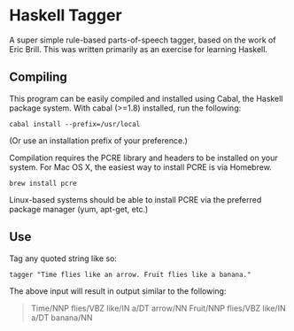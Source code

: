 Haskell Tagger
==============

A super simple rule-based parts-of-speech tagger, based on the work of Eric Brill. This was written primarily as an exercise for learning Haskell.

Compiling
---------

This program can be easily compiled and installed using Cabal, the Haskell package system. With cabal (>=1.8) installed, run the following:

    cabal install --prefix=/usr/local

(Or use an installation prefix of your preference.)

Compilation requires the PCRE library and headers to be installed on your system. For Mac OS X, the easiest way to install PCRE is via Homebrew.

    brew install pcre

Linux-based systems should be able to install PCRE via the preferred package manager (yum, apt-get, etc.)

Use
---

Tag any quoted string like so:

    tagger "Time flies like an arrow. Fruit flies like a banana."

The above input will result in output similar to the following:

> Time/NNP flies/VBZ like/IN a/DT arrow/NN Fruit/NNP flies/VBZ like/IN a/DT banana/NN
